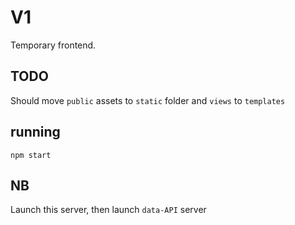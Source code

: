 # V1

Temporary frontend. 

## TODO 
Should move `public` assets to `static` folder and `views` to `templates`

## running
`npm start`

## NB
Launch this server, then launch `data-API` server

